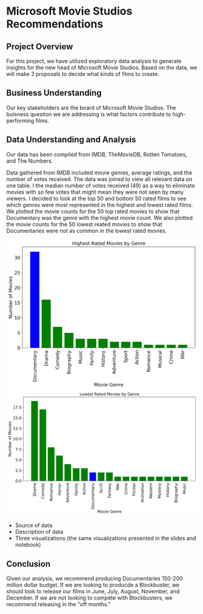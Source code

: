 # Microsoft Movie Studios Recommendations

## Project Overview

For this project, we have utilized exploratory data analysis to generate insights for the new head of Microsoft Movie Studios. Based on the data, we will make 3 proposals to decide what kinds of films to create.

## Business Understanding

Our key stakeholders are the board of Microsoft Movie Studios. The buisness question we are addressing is what factors contribute to high-performing films. 

## Data Understanding and Analysis

Our data has been compiled from IMDB, TheMovieDB, Rotten Tomatoes, and The Numbers. 

Data gathered from IMDB included movie genres, average ratings, and the number of votes received. The data was joined to view all relevant data on one table. I the median number of votes received (49) as a way to eliminate movies with so few votes that might mean they were not seen by many viewers. I decided to look at the top 50 and bottom 50 rated films to see which genres were most represented in the highest and lowest rated films. We plotted the movie counts for the 50 top rated movies to show that Documentary was the genre with the highest movie count. We also plotted the movie counts for the 50 lowest reated movies to show that Documentaries were not as common in the lowest rated movies.

![Highest Ratings Genre Graph](highest_genre_graph.png)
![Lowest Ratings Genre Graph](lowest_genre_graph.png)


* Source of data
* Description of data
* Three visualizations (the same visualizations presented in the slides and notebook)

## Conclusion

Given our analysis, we recommend producing Documentaries 150-200 million dollar budget. If we are looking to producde a Blockbuster, we should look to release our films in June, July, August, November, and December. If we are not looking to compete with Blockbusters, we recommend releasing in the "off months."

      
